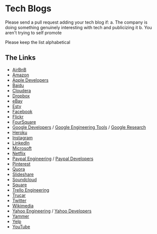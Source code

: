 Tech Blogs
==========

Please send a pull request adding your tech blog if:
a. The company is doing something genuinely interesting with tech and publicizing it
b. You aren't trying to self promote

Please keep the list alphabetical

The Links
---------

* [AirBnB](http://nerds.airbnb.com)
* [Amazon](https://aws.amazon.com/blogs/aws)
* [Apple Developers](https://developer.apple.com)
* [Baidu](http://usa.baidu.com/category/baidutechblog)
* [Cloudera](http://blog.cloudera.com/blog)
* [Dropbox](https://blogs.dropbox.com/tech)
* [eBay](http://www.ebaytechblog.com)
* [Esty](https://codeascraft.com)
* [Facebook](https://code.facebook.com/posts)
* [Flickr](http://code.flickr.net)
* [FourSquare](http://engineering.foursquare.com)
* [Google Developers](http://googledevelopers.blogspot.com) / [Google Engineering Tools](http://google-engtools.blogspot.com) /  [Google Research](http://googleresearch.blogspot.com)
* [Heroku](http://engineering.heroku.com)
* [Instagram](http://instagram-engineering.tumblr.com)
* [LinkedIn](https://engineering.linkedin.com)
* [Microsoft](http://microsoftengineering.com)
* [Netflix](http://techblog.netflix.com)
* [Paypal Engineering](https://www.paypal-engineering.com) / [Paypal Developers](https://devblog.paypal.com)
* [Pinterest](http://engineering.pinterest.com)
* [Quora](http://engineering.quora.com)
* [Slideshare](http://engineering.slideshare.net)
* [Soundcloud](https://developers.soundcloud.com/blog)
* [Square](https://corner.squareup.com)
* [Trello Engineering](https://trello.engineering)
* [Trucar](http://www.drivenbycode.com)
* [Twitter](https://engineering.twitter.com)
* [Wikimedia](https://blog.wikimedia.org/c/technology)
* [Yahoo Engineering](http://yahooeng.tumblr.com) / [Yahoo Developers](http://yahoodevelopers.tumblr.com)
* [Yammer](http://eng.yammer.com/blog)
* [Yelp](http://engineeringblog.yelp.com)
* [YouTube](http://youtube-eng.blogspot.com)
